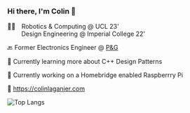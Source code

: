 ### Hi there, I'm Colin 👋

👨‍🎓 Robotics & Computing @ UCL 23' <br />
   Design Engineering @ Imperial College 22' <br />

🔙 Former Electronics Engineer @ [P&G](https://us.pg.com/)

🌱 Currently learning more about C++ Design Patterns

🔭 Currently working on a Homebridge enabled Raspberrry Pi

🔗 https://colinlaganier.com

![Top Langs](https://github-readme-stats.vercel.app/api/top-langs/?username=colinlaganier&layout=compact&langs_count=5&hide=jupyter%20notebook) 

